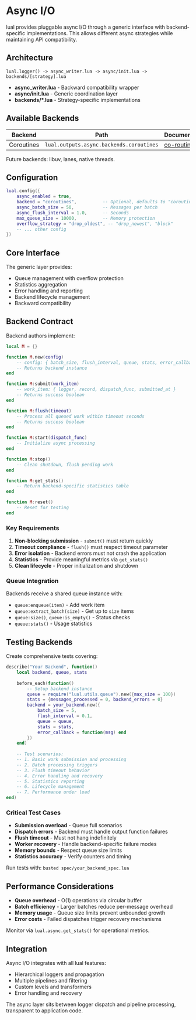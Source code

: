 # Async I/O

lual provides pluggable async I/O through a generic interface with backend-specific implementations. This allows different async strategies while maintaining API compatibility.

## Architecture

```
lual.logger() -> async_writer.lua -> async/init.lua -> backends/[strategy].lua
```

- **async_writer.lua** - Backward compatibility wrapper
- **async/init.lua** - Generic coordination layer  
- **backends/*.lua** - Strategy-specific implementations

## Available Backends

| Backend | Path | Documentation | Status |
|---------|------|---------------|--------|
| Coroutines | `lual.outputs.async.backends.coroutines` | [co-routines.md](co-routines.md) | Stable |

Future backends: libuv, lanes, native threads.

## Configuration

```lua
lual.config({
    async_enabled = true,
    backend = "coroutines",          -- Optional, defaults to "coroutines"
    async_batch_size = 50,           -- Messages per batch
    async_flush_interval = 1.0,      -- Seconds
    max_queue_size = 10000,          -- Memory protection
    overflow_strategy = "drop_oldest", -- "drop_newest", "block"
    -- ... other config
})
```

## Core Interface

The generic layer provides:
- Queue management with overflow protection
- Statistics aggregation 
- Error handling and reporting
- Backend lifecycle management
- Backward compatibility

## Backend Contract

Backend authors implement:

```lua
local M = {}

function M.new(config)
    -- config: { batch_size, flush_interval, queue, stats, error_callback }
    -- Returns backend instance
end

function M:submit(work_item)
    -- work_item: { logger, record, dispatch_func, submitted_at }
    -- Returns success boolean
end

function M:flush(timeout)
    -- Process all queued work within timeout seconds
    -- Returns success boolean
end

function M:start(dispatch_func)
    -- Initialize async processing
end

function M:stop()
    -- Clean shutdown, flush pending work
end

function M:get_stats()
    -- Return backend-specific statistics table
end

function M:reset()
    -- Reset for testing
end
```

### Key Requirements

1. **Non-blocking submission** - `submit()` must return quickly
2. **Timeout compliance** - `flush()` must respect timeout parameter
3. **Error isolation** - Backend errors must not crash the application
4. **Statistics** - Provide meaningful metrics via `get_stats()`
5. **Clean lifecycle** - Proper initialization and shutdown

### Queue Integration

Backends receive a shared queue instance with:
- `queue:enqueue(item)` - Add work item
- `queue:extract_batch(size)` - Get up to `size` items
- `queue:size()`, `queue:is_empty()` - Status checks
- `queue:stats()` - Usage statistics

## Testing Backends

Create comprehensive tests covering:

```lua
describe("Your Backend", function()
    local backend, queue, stats
    
    before_each(function()
        -- Setup backend instance
        queue = require("lual.utils.queue").new({max_size = 100})
        stats = {messages_processed = 0, backend_errors = 0}
        backend = your_backend.new({
            batch_size = 5,
            flush_interval = 0.1,
            queue = queue,
            stats = stats,
            error_callback = function(msg) end
        })
    end)
    
    -- Test scenarios:
    -- 1. Basic work submission and processing
    -- 2. Batch processing triggers
    -- 3. Flush timeout behavior
    -- 4. Error handling and recovery
    -- 5. Statistics reporting
    -- 6. Lifecycle management
    -- 7. Performance under load
end)
```

### Critical Test Cases

- **Submission overload** - Queue full scenarios
- **Dispatch errors** - Backend must handle output function failures
- **Flush timeout** - Must not hang indefinitely
- **Worker recovery** - Handle backend-specific failure modes
- **Memory bounds** - Respect queue size limits
- **Statistics accuracy** - Verify counters and timing

Run tests with: `busted spec/your_backend_spec.lua`

## Performance Considerations

- **Queue overhead** - O(1) operations via circular buffer
- **Batch efficiency** - Larger batches reduce per-message overhead
- **Memory usage** - Queue size limits prevent unbounded growth
- **Error costs** - Failed dispatches trigger recovery mechanisms

Monitor via `lual.async.get_stats()` for operational metrics.

## Integration

Async I/O integrates with all lual features:
- Hierarchical loggers and propagation
- Multiple pipelines and filtering
- Custom levels and transformers
- Error handling and recovery

The async layer sits between logger dispatch and pipeline processing, transparent to application code.
